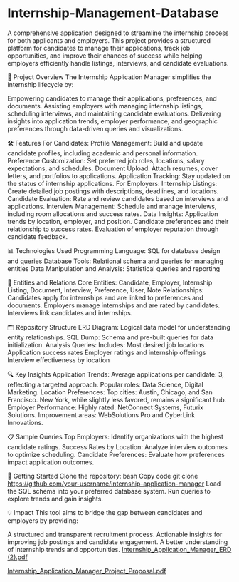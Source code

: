 # Internship-Management-Database
A comprehensive application designed to streamline the internship process for both applicants and employers. This project provides a structured platform for candidates to manage their applications, track job opportunities, and improve their chances of success while helping employers efficiently handle listings, interviews, and candidate evaluations.

🌟 Project Overview
The Internship Application Manager simplifies the internship lifecycle by:

Empowering candidates to manage their applications, preferences, and documents.
Assisting employers with managing internship listings, scheduling interviews, and maintaining candidate evaluations.
Delivering insights into application trends, employer performance, and geographic preferences through data-driven queries and visualizations.

🛠️ Features
For Candidates:
Profile Management: Build and update candidate profiles, including academic and personal information.
Preference Customization: Set preferred job roles, locations, salary expectations, and schedules.
Document Upload: Attach resumes, cover letters, and portfolios to applications.
Application Tracking: Stay updated on the status of internship applications.
For Employers:
Internship Listings: Create detailed job postings with descriptions, deadlines, and locations.
Candidate Evaluation: Rate and review candidates based on interviews and applications.
Interview Management: Schedule and manage interviews, including room allocations and success rates.
Data Insights:
Application trends by location, employer, and position.
Candidate preferences and their relationship to success rates.
Evaluation of employer reputation through candidate feedback.

📊 Technologies Used
Programming Language: SQL for database design and queries
Database Tools: Relational schema and queries for managing entities
Data Manipulation and Analysis: Statistical queries and reporting

📁 Entities and Relations
Core Entities: Candidate, Employer, Internship Listing, Document, Interview, Preference, User, Note
Relationships:
Candidates apply for internships and are linked to preferences and documents.
Employers manage internships and are rated by candidates.
Interviews link candidates and internships.

🗂️ Repository Structure
ERD Diagram: Logical data model for understanding entity relationships.
SQL Dump: Schema and pre-built queries for data initialization.
Analysis Queries: Includes:
Most desired job locations
Application success rates
Employer ratings and internship offerings
Interview effectiveness by location

🔍 Key Insights
Application Trends:
Average applications per candidate: 3, reflecting a targeted approach.
Popular roles: Data Science, Digital Marketing.
Location Preferences:
Top cities: Austin, Chicago, and San Francisco.
New York, while slightly less favored, remains a significant hub.
Employer Performance:
Highly rated: NetConnect Systems, Futurix Solutions.
Improvement areas: WebSolutions Pro and CyberLink Innovations.

📋 Sample Queries
Top Employers: Identify organizations with the highest candidate ratings.
Success Rates by Location: Analyze interview outcomes to optimize scheduling.
Candidate Preferences: Evaluate how preferences impact application outcomes.

🚀 Getting Started
Clone the repository:
bash
Copy code
git clone https://github.com/your-username/internship-application-manager
Load the SQL schema into your preferred database system.
Run queries to explore trends and gain insights.

💡 Impact
This tool aims to bridge the gap between candidates and employers by providing:

A structured and transparent recruitment process.
Actionable insights for improving job postings and candidate engagement.
A better understanding of internship trends and opportunities.
[Internship_Application_Manager_ERD (2).pdf](https://github.com/user-attachments/files/17891711/Internship_Application_Manager_ERD.2.pdf)

[Internship_Application_Manager_Project_Proposal.pdf](https://github.com/user-attachments/files/17891712/Internship_Application_Manager_Project_Proposal.pdf)
